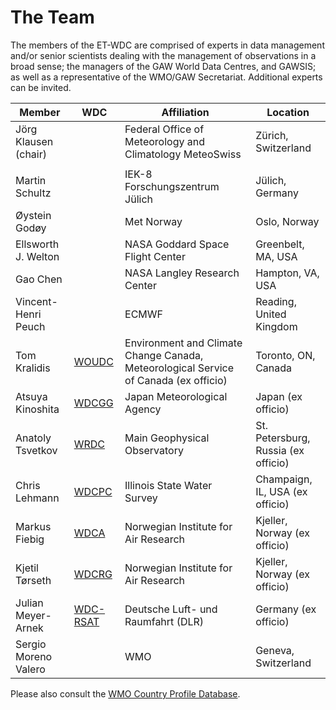 # The Team
<script src="https://embed.github.com/view/geojson/wmo-cop/et-wdc/gh-pages/members.geojson?width=600&height=400"> </script>

The members of the ET-WDC are comprised of experts in data management and/or
senior scientists dealing with the management of observations in a broad
sense; the managers of the GAW World Data Centres, and GAWSIS; as well as a
representative of the WMO/GAW Secretariat. Additional experts can be invited.


Member | WDC | Affiliation | Location
------ | --- | ----------- | --------
Jörg Klausen (chair) | | Federal Office of Meteorology and Climatology MeteoSwiss  | Zürich, Switzerland
|||
Martin Schultz | | IEK-8 Forschungszentrum Jülich |Jülich, Germany
Øystein Godøy | | Met Norway | Oslo, Norway
Ellsworth J. Welton | | NASA Goddard Space Flight Center | Greenbelt, MA, USA
Gao Chen | | NASA Langley Research Center | Hampton, VA, USA
Vincent-Henri Peuch | | ECMWF | Reading, United Kingdom
Tom Kralidis | [WOUDC](https://woudc.org) | Environment and Climate Change Canada, Meteorological Service of Canada (ex officio) | Toronto, ON, Canada
Atsuya Kinoshita | [WDCGG](https://gaw.kishou.go.jp/) | Japan Meteorological Agency | Japan (ex officio)
Anatoly Tsvetkov | [WRDC](http://wrdc.mgo.rssi.ru/) | Main Geophysical Observatory | St. Petersburg, Russia  (ex officio)
Chris Lehmann| [WDCPC](http://wdcpc.org/) | Illinois State Water Survey | Champaign, IL, USA (ex officio)
Markus Fiebig | [WDCA](http://www.gaw-wdca.org) | Norwegian Institute for Air Research | Kjeller, Norway (ex officio)
Kjetil Tørseth | [WDCRG](http://www.gaw-wdcrg.org) | Norwegian Institute for Air Research | Kjeller, Norway (ex officio)
Julian Meyer-Arnek | [WDC-RSAT](http://wdc.dlr.de) | Deutsche Luft- und Raumfahrt (DLR)| Germany (ex officio)
Sergio Moreno Valero | | WMO | Geneva, Switzerland

Please also consult the [WMO Country Profile Database](https://www.wmo.int/cpdb/workgroups/view/crm_ET-WDC).
